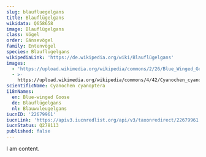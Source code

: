```yaml
---
slug: blaufluegelgans
title: Blauflügelgans
wikidata: Q658658
image: Blauflügelgans
class: Vögel
order: Gänsevögel
family: Entenvögel
species: Blauflügelgans
wikipediaLink: 'https://de.wikipedia.org/wiki/Blauflügelgans'
images:
  - 'https://upload.wikimedia.org/wikipedia/commons/2/26/Blue_Winged_Goose5.jpg'
  - >-
    https://upload.wikimedia.org/wikipedia/commons/4/42/Cyanochen_cyanopterus1.jpg
scientificName: Cyanochen cyanoptera
i18nNames:
  en: Blue-winged Goose
  de: Blauflügelgans
  nl: Blauwvleugelgans
iucnID: '22679961'
iucnLink: 'https://apiv3.iucnredlist.org/api/v3/taxonredirect/22679961'
iucnStatus: Q278113
published: false
---
```


I am content.

